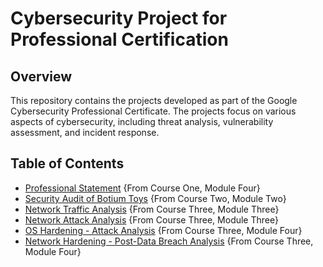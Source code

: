 # Cybersecurity Project for Professional Certification

## Overview
This repository contains the projects developed as part of the Google Cybersecurity Professional Certificate. The projects focus on various aspects of cybersecurity, including threat analysis, vulnerability assessment, and incident response.

## Table of Contents
- [Professional Statement](ProfessionalStatement.md) {From Course One, Module Four}
- [Security Audit of Botium Toys](SecAudit.md) {From Course Two, Module Two}
- [Network Traffic Analysis](NetworkAnalysis.md) {From Course Three, Module Three}
- [Network Attack Analysis](NetworkAttackAnalysis.md) {From Course Three, Module Three}
- [OS Hardening - Attack Analysis](OSHardening.md) {From Course Three, Module Four}
- [Network Hardening - Post-Data Breach Analysis](NetworkHardening.md) {From Course Three, Module Four}
